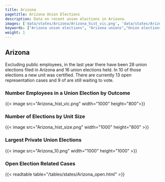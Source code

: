 ```yaml
---
title: Arizona
pagetitle: Arizona Union Elections
description: Data on recent union elections in Arizona.
images: ['data/states/Arizona/Arizona_hist_vic.png', 'data/states/Arizona/Arizona_hist_size.png', 'data/states/Arizona/Arizona_10.png']
keywords: ["Arizona union elections", "Arizona unions","Union elections"]
weight: 1
---
```

##  Arizona

Excluding public employees, in the last year there have been 28 union elections filed in Arizona and 16 union elections held. In 10 of those elections a new unit was certified. There are currently 13 open representation cases and 9 of are still waiting to vote.

### Number Employees in a Union Election by Outcome
{{< image src="Arizona_hist_vic.png" width="1000" height="800">}}

### Number of Elections by Unit Size
{{< image src="Arizona_hist_size.png" width="1000" height="800" >}}

### Largest Private Union Elections
{{< image src="Arizona_10.png" width="1000" height="1000"  >}}

### Open Election Related Cases
{{< readtable table="/tables/states/Arizona_open.html" >}}

